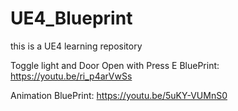 # UE4_Blueprint
this is a UE4 learning repository

Toggle light and Door Open with Press E BluePrint:
https://youtu.be/ri_p4arVwSs

Animation BluePrint:
https://youtu.be/5uKY-VUMnS0
